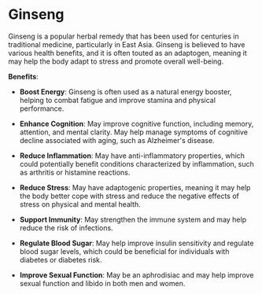 # Ginseng

Ginseng is a popular herbal remedy that has been used for centuries in traditional medicine, particularly in East Asia. Ginseng is believed to have various health benefits, and it is often touted as an adaptogen, meaning it may help the body adapt to stress and promote overall well-being.

**Benefits**:

* **Boost Energy**: Ginseng is often used as a natural energy booster, helping to combat fatigue and improve stamina and physical performance.

* **Enhance Cognition**: May improve cognitive function, including memory, attention, and mental clarity. May help manage symptoms of cognitive decline associated with aging, such as Alzheimer's disease.

* **Reduce Inflammation**: May have anti-inflammatory properties, which could potentially benefit conditions characterized by inflammation, such as arthritis or histamine reactions.

* **Reduce Stress**: May have adaptogenic properties, meaning it may help the body better cope with stress and reduce the negative effects of stress on physical and mental health.

* **Support Immunity**: May strengthen the immune system and may help reduce the risk of infections.

* **Regulate Blood Sugar**: May help improve insulin sensitivity and regulate blood sugar levels, which could be beneficial for individuals with diabetes or diabetes risk.

* **Improve Sexual Function**: May be an aphrodisiac and may help improve sexual function and libido in both men and women.
